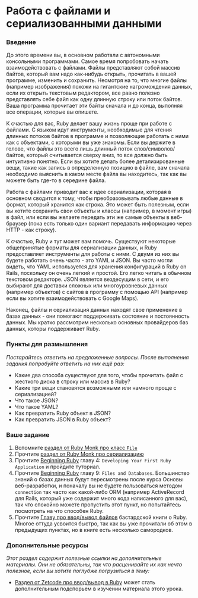# Работа с файлами и сериализованными данными

### Введение

До этого времени вы, в основном работали с автономными консольными программами. Самое время попробовать начать взаимодействовать с файлами. Файлы представляют собой массив байтов, который вам надо как-нибудь открыть, прочитать в вашей программе, изменить и сохранить. Несмотря на то, что многие файлы (например изображения) похожи на гигантские нагромождения данных, если их открыть текстовым редактором, все равно полезно представлять себе файл как одну длинную строку или поток байтов. Ваша программа прочитает эти байты сначала и до конца, выполняя все операции, которые вы опишете.

К счастью для вас, Ruby делает вашу жизнь проще при работе с файлами. С языком идут инструменты, необходимые для чтения длинных потоков байтов в программе и позволяющие работать с ними как с объектами, с которыми вы уже знакомы. Если вы держите в голове, что файлы это всего лишь длинный поток слов/символов/байтов, который считывается сверху вниз, то все должно быть интуитивно понятно. Если вы хотите делать более детализированные вещи, такие как запись в определенную позицию в файле, вам сначала необходимо выяснить в каком месте файла вы находитесь, так как вы можете быть где-то в середине файла.

Работа с файлами приводит вас к идее сериализации, которая в основном сводится к тому, чтобы преобразовывать любые данные в формат, который хранится как строка. Это может быть полезным, если вы хотите сохранить свои объекты и классы (например, в момент игры) в файл, или если вы желаете передать эти же самые объекты в веб-браузер (пока есть только один вариант передавать информацию через HTTP - как строку).

К счастью, Ruby и тут может вам помочь. Существуют некоторые общепринятые форматы для сериализации данных, и Ruby предоставляет инструменты для работы с ними. С двумя из них вы будете работать очень часто - это YAML и JSON. Вы часто могли видеть, что YAML используется для хранения конфигураций в Ruby on Rails, поскольку он очень легкий и простой. Его легко читать в обычном текстовом редакторе. JSON является вездесущим в сети, и его выбирают для доставки сложных или многоуровневых данных (например объектов) с сайтов в программу с помощью API (например если вы хотите взаимодействовать с Google Maps).

Наконец, файлы и сериализация данных находят свое применение в базах данных - они помогают поддерживать состояние и постоянность данных. Мы кратко рассмотрим несколько основных провайдеров баз данных, которы поддерживает Ruby.

### Пункты для размышления

_Постарайтесь ответить на предложенные вопросы. После выполнения задания попробуйте ответить на них ещё раз:_

- Какие два способа существуют для того, чтобы прочитать файл с жесткого диска в строку или массив в Ruby?
- Какие три вещи становятся возможными или намного проще с сериализацией?
- Что такое JSON?
- Что такое YAML?
- Как превратить Ruby объект в JSON?
- Как превратить JSON в Ruby объект?

### Ваше задание

1. Вспомните [раздел от Ruby Monk про класс `File`](http://rubymonk.com/learning/books/1/chapters/42-introduction-to-i-o/lessons/90-using-the-io-class)
2. Прочтите [раздел от Ruby Monk про сериализацию](http://rubymonk.com/learning/books/4-ruby-primer-ascent/chapters/45-more-classes/lessons/104-serializing)
3. Прочтите [Beginning Ruby](http://beginningruby.org/) главу 4: `Developing Your First Ruby Application` и пройдите туториал.
4. Прочтите [Beginning Ruby](http://beginningruby.org/) главу 9: `Files and Databases`. Большинство знаний о базах данных будут пересмотрены после курса Основы веб-разработки, и поначалу вы не будете пользоваться методом `connection` так часто как какой-либо ORM (например ActiveRecord для Rails, который уже содержит много кода написанного для вас), так что спокойно можете пропустить этот пункт, но попытайтесь посмотреть на что способен Ruby.
5. Прочтите [Главу про ввод/вывод файлов](http://ruby.bastardsbook.com/chapters/io/) бастардской книги о Ruby. Многое оттуда усвоится быстро, так как вы уже прочитали об этом в предыдущих пунктах, но в книге есть несколько самородков.

### Дополнительные ресурсы

_Этот раздел содержит полезные ссылки на дополнительные материалы. Они не обязательны, так что расценивайте их как нечто полезное, если вы хотите поглубже погрузиться в тему:_

- [Раздел от Zetcode про ввод/вывод в Ruby](http://zetcode.com/lang/rubytutorial/io/) может стать дополнительным подспорьем в изучении материала этого урока.
